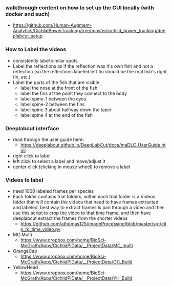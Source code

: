 ### walkthrough content on how to set up the GUI locally (with docker and such)
  * https://github.com/Human-Augment-Analytics/CichlidBowerTracking/tree/master/cichlid_bower_tracking/deeplabcut_setup
### How to Label the videos
  * consistently label similar spots
  * Label the reflections as if the reflection was it's own fish and not a reflection (so the reflections labeled left fin should be the real fish's right fin, etc.)
  * Label the parts of the fish that are visible
    * label the nose at the front of the fish
    * label the fins at the point they connect to the body
    * label spine-1 between the eyes
    * label spine-2 between the fins
    * label spine 3 about halfway down the taper
    * label spine 4 at the end of the fish
### Deeplabcut interface
  * read through the user guide here:
    * https://deeplabcut.github.io/DeepLabCut/docs/maDLC_UserGuide.html
  * right click to label
  * left click to select a label and move/adjust it
  * center click (clicking in mouse wheel) to remove a label
### Videos to label
  * need 1000 labeled frames per species
  * Each folder contains trial folders, within each trial folder is a Videos folder that will contain the videos that need to have frames extracted and labeled.
  best way to extract frames is pan through a video and then use this script to crop the video to that time frame, and then have deeplabcut extract the frames from   the shorter videos
    * https://github.com/athomas125/ImageProcessing/blob/master/src/clip_to_time_video.py
  * MC Multi
    * https://www.dropbox.com/home/BioSci-McGrath/Apps/CichlidPiData/__ProjectData/MC_multi
  * OrangeCap
    * https://www.dropbox.com/home/BioSci-McGrath/Apps/CichlidPiData/__ProjectData/OC_Build
  * YellowHead
    * https://www.dropbox.com/home/BioSci-McGrath/Apps/CichlidPiData/__ProjectData/YH_Build

